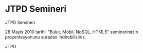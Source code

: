 # JTPD Semineri


JTPD Semineri




28 Mayis 2010 tarihli "Bulut, Mobil, NoSQL, HTML5" seminerimizin prezentasyonunu suradan indirebilisiniz.

JTPD




